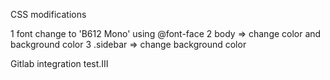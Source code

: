 CSS  modifications

1 font change to 'B612 Mono' using @font-face
2 body => change color and background color
3 .sidebar => change background color

Gitlab integration test.III
